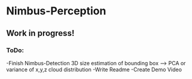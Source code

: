 # Nimbus-Perception

## Work in progress!

### ToDo:
-Finish Nimbus-Detection 3D size estimation of bounding box --> PCA or variance of x,y,z cloud distribution
-Write Readme
-Create Demo Video
